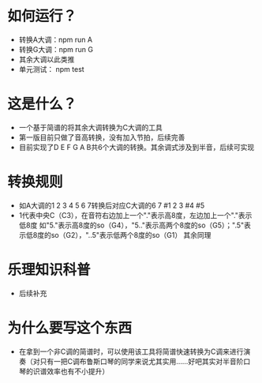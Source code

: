 # 如何运行？
- 转换A大调：npm run A
- 转换G大调：npm run G
- 其余大调以此类推
- 单元测试： npm test

# 这是什么？
- 一个基于简谱的将其余大调转换为C大调的工具
- 第一版目前只做了音高转换，没有加入节拍，后续完善
- 目前实现了D E F G A B共6个大调的转换。其余调式涉及到半音，后续可实现

# 转换规则
- 如A大调的1 2 3 4 5 6 7转换后对应C大调的6 7 #1 2 3 #4 #5
- 1代表中央C（C3），在音符右边加上一个"."表示高8度，左边加上一个"."表示低8度
如"5."表示高8度的so（G4），"5.."表示高两个8度的so（G5）；".5"表示低8度的so（G2），"..5"表示低两个8度的so（G1）
其余同理

# 乐理知识科普
- 后续补充

# 为什么要写这个东西
- 在拿到一个非C调的简谱时，可以使用该工具将简谱快速转换为C调来进行演奏（对只有一把C调布鲁斯口琴的同学来说尤其实用……好吧其实对半音阶口琴的识谱效率也有不小提升）